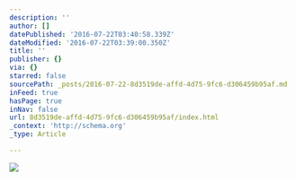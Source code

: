 ```yaml
---
description: ''
author: []
datePublished: '2016-07-22T03:40:58.339Z'
dateModified: '2016-07-22T03:39:00.350Z'
title: ''
publisher: {}
via: {}
starred: false
sourcePath: _posts/2016-07-22-8d3519de-affd-4d75-9fc6-d306459b95af.md
inFeed: true
hasPage: true
inNav: false
url: 8d3519de-affd-4d75-9fc6-d306459b95af/index.html
_context: 'http://schema.org'
_type: Article

---
```

![](https://the-grid-user-content.s3-us-west-2.amazonaws.com/dc2df219-753d-46ee-9a1c-c57c2003f093.jpg)